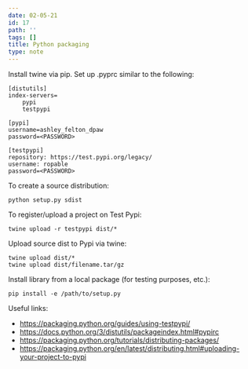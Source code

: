 ```yaml
---
date: 02-05-21
id: 17
path: ''
tags: []
title: Python packaging
type: note
---
```


Install twine via pip. Set up .pyprc similar to the following:

```
[distutils]
index-servers=
    pypi
    testpypi
 
[pypi]
username=ashley_felton_dpaw
password=<PASSWORD>
 
[testpypi]
repository: https://test.pypi.org/legacy/
username: ropable
password=<PASSWORD>
```

To create a source distribution:

```
python setup.py sdist
```

To register/upload a project on Test Pypi:

```
twine upload -r testpypi dist/*
```

Upload source dist to Pypi via twine:

```
twine upload dist/*
twine upload dist/filename.tar/gz
```

Install library from a local package (for testing purposes, etc.):

```
pip install -e /path/to/setup.py
```
Useful links:

* https://packaging.python.org/guides/using-testpypi/
* https://docs.python.org/3/distutils/packageindex.html#pypirc
* https://packaging.python.org/tutorials/distributing-packages/
* https://packaging.python.org/en/latest/distributing.html#uploading-your-project-to-pypi